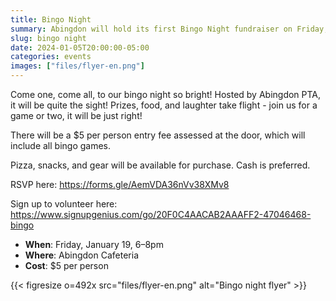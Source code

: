 ```yaml
--- 
title: Bingo Night
summary: Abingdon will hold its first Bingo Night fundraiser on Friday, January 19.
slug: bingo night
date: 2024-01-05T20:00:00-05:00
categories: events
images: ["files/flyer-en.png"]
---
```


Come one, come all, to our bingo night so bright! Hosted by Abingdon PTA, it will be quite the sight! Prizes, food, and laughter take flight - join us for a game or two, it will be just right!

There will be a $5 per person entry fee assessed at the door, which will include all bingo games.

Pizza, snacks, and gear will be available for purchase. Cash is preferred.

RSVP here: https://forms.gle/AemVDA36nVv38XMv8

Sign up to volunteer here: https://www.signupgenius.com/go/20F0C4AACAB2AAAFF2-47046468-bingo

- **When**: Friday, January 19, 6–8pm
- **Where**: Abingdon Cafeteria
- **Cost**: $5 per person

{{< figresize o=492x src="files/flyer-en.png" alt="Bingo night flyer" >}}